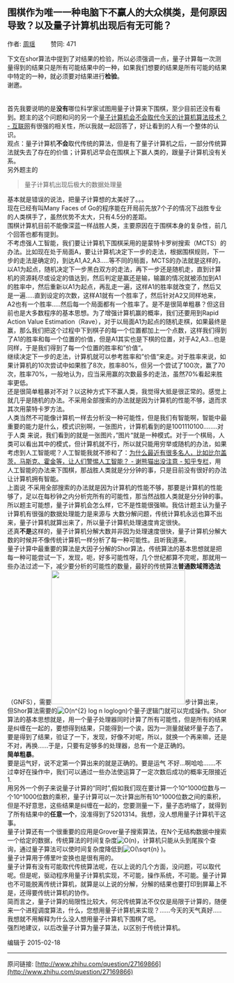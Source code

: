 ## 围棋作为唯一一种电脑下不赢人的大众棋类，是何原因导致？以及量子计算机出现后有无可能？

作者: [周瑶](http://www.zhihu.com/people/zhou-yao-11-69)&nbsp;&nbsp;&nbsp;&nbsp;&nbsp;&nbsp;&nbsp;&nbsp; 赞同: 471


下文在shor算法中提到了对结果的检验，所以必须强调一点，量子计算每一次测量得到的结果只是所有可能结果中的一种，如果我们想要的结果是所有可能的结果中特定的一种，就必须要对结果进行<b>检验</b>。<br>谢邀。<br><br><br>首先我要说明的是<b>没有</b>哪位科学家试图用量子计算来下围棋，至少目前还没有看到。题主的这个问题和问的另一个<a href="http://www.zhihu.com/question/22506483" class="internal">量子计算机会不会取代今天的计算机算法技术？ - 互联网</a>有很强的相关性，所以我就一起回答了，好让看到的人有一个整体的认识。<br>观点：量子计算机<b>不会</b>取代传统的算法，但是有了量子计算机之后，一部分传统算法就失去了存在的价值；计算机迟早会在围棋上下赢人类的，跟量子计算机没有关系。<br>另外题主的<br><blockquote>量子计算机出现后极大的数据处理量 <br></blockquote>基本就是错误的说法，把量子计算想的太美好了。。。<br>现在已经有叫Many Faces of Go的程序能在开局前先放7个子的情况下战胜专业的人类棋手了，虽然优势不太大，只有4.5分的差距。<br>围棋计算机目前不能像深蓝一样战胜人类，主要原因在于围棋本身的复杂性，前几个回答也都有提到。<br>不考虑强人工智能，我们要让计算机下围棋采用的是蒙特卡罗树搜索（MCTS）的办法。比如现在处于局面A，要让计算机决定下一步的走法，根据围棋规则，下一步的走法是确定的，到达A1,A2,A3.....等不同的局面，MCTS的办法就是这样的，以A1为起点，随机决定下一步黑白双方的走法，再下一步还是随机走，直到计算机的资源耗尽或设定的值达到，然后判定是赢还是输，输赢的情况就被添加到A1的胜率中，然后重新以A1为起点，再乱走一遍，这样A1的胜率就改变了，然后又是一遍.....直到设定的次数，这样A1就有一个胜率了，然后针对A2又同样地来，A2也有一个胜率.....然后每一个局面都有一个胜率了。是不是很简单粗暴？但这目前也是大多数程序的基本思想。为了增强计算机赢的概率，我们还要用到Rapid Action Value Estimation（Rave），对于以局面A1为起点的随机走棋，如果最终是赢，那么我们把这个过程中下到棋子的每一个位置都加上一个点数，这样我们得到了A1的胜率和每一个位置的价值，但是A1其实也是下棋的位置，对于A2,A3...也是同样，于是我们得到了每一个位置的胜率和”价值“。<br>继续决定下一步的走法，计算机就可以参考胜率和”价值“来走。对于胜率来说，如果计算机的10次尝试中如果胜了8次，胜率80%，但另一个尝试了100次，赢了70次，胜率70%，一般地认为，应当采用赢的次数最多的走法，虽然70%看起来胜率更低。<br>还是很简单粗暴对不对？以这种方式下不赢人类，我觉得大抵是很正常的。感觉上就几乎是随机的办法。不采用全部搜索的办法就是因为计算机的性能不够，退而求其次用蒙特卡罗方法。<br>人类当然不可能像计算机一样去分析没一种可能性，但是我们有智能啊，智能中最重要的能力是什么，模式识别啊，一张图片，计算机看到的是1001110100........对于人类 来说，我们看到的就是一张图片，”图片“就是一种模式。对于一个棋局，人类可以看出其中的模式，但计算机就不行，所以就只能用穷举或随机的办法，如果考虑到人工智能呢？人工智能我就不掺和了：<a href="http://zhuanlan.zhihu.com/xiepanda/19950456" class="internal">为什么最近有很多名人，比如比尔盖茨，马斯克、霍金等，让人们警惕人工智能？ - 谢熊猫出没注意 - 知乎专栏</a>，用人工智能的办法来下围棋，那战胜人类就是分分钟的事，只是目前没有很好的办法让计算机拥有智能。<br>上面说 不采用全部搜索的办法就是因为计算机的性能不够，那要是计算机的性能够了，足以在每秒钟之内分析完所有的可能性，那当然战胜人类就是分分钟的事。所以题主可能想，量子计算机会怎么样，它不是性能很强嘛。我估计题主认为量子计算机有很强的数据处理能力是来源与 大数分解问题，传统计算机永远也算不出来，量子计算机就算出来了，所以量子计算机处理速度肯定很快。<br>还真<b>不是</b>这样的，量子计算机分解大数并非因为处理速度很快，量子计算机分解大数的时候并不像传统计算机一样分析了每一种可能性。且听我道来。<br>量子计算中最重要的算法是大因子分解的Shor算法，传统算法的基本思想就是把每一种可能尝试一下，发现，呃，好多可能性呀，几个世纪都算不完呢，那就用一些办法过滤一下，减少要分析的可能性的数量，最好的传统算法<b>普通数域筛选法</b>（GNFS），需要<img src="http://pic1.zhimg.com/baf84c50e2ac937bfd09aa5f4a04825c_b.jpg" data-rawwidth="307" data-rawheight="63" class="content_image" width="307">步计算出来，但Shor算法需要的<img src="http://zhihu.com/equation?tex=O%28n%5E%7B2%7D+log+n+loglogn%29" alt="O(n^{2} log n loglogn)" eeimg="1">个量子逻辑门就可以完成操作。Shor算法的基本思想就是，用一个量子处理器同时计算了所有可能性，但是所有的结果是纠缠在一起的，要想得到结果，只能得到一个诶，因为一测量就破坏量子态了。要是得到了结果，验证了一下，发现，好像不对呢，所以，就换一个再来嘛，还是不对，再换......于是，只要有足够多的处理器，总有一个是正确的。<br><b>简单粗暴</b>。<br>要是运气好，说不定第一个算出来的就是正确的。要是运气 不好...啊哈哈.......不过幸好在操作中，我们可以通过一些办法使运算了一定次数后成功的概率无限接近1.<br>用另外一个例子来说量子计算的“同时”,假如我们现在要计算一个10^1000位数与一个10^1000位数的乘积，量子计算可以一次计算出所有10^1000位数之间的乘积，但是不好意思，这些结果是纠缠在一起的，您要测量一下，量子态坍缩了，就得到了所有结果中的<b>任意一个</b>，没准得到了5201314。我想，没人想用量子计算机干这事。<br>量子计算还有一个很重要的应用是Grover量子搜索算法，在N个无结构数据中搜索一个给定的数据，传统算法的时间复杂度<img src="http://zhihu.com/equation?tex=O%28n%29" alt="O(n)" eeimg="1">，计算机只能从头到尾挨个查询，通过量子算法可以使时间复杂度降低到<img src="http://zhihu.com/equation?tex=O%28%5Csqrt%7Bn%7D+%29" alt="O(\sqrt{n} )" eeimg="1">。<br>量子计算用于傅里叶变换也是很有用的。<br>量子计算有没有可能取代传统算法呢，在以上说的几个方面，没问题，可以取代呢。但是呢，驱动程序用量子计算机实现，不可能，操作系统，不可能。量子计算也不可能脱离传统计算机，就算是以上说的分解，分解的结果也要打印到屏幕上不是，还得要传统计算机的协作。<br>简而言之，量子计算的局限性比较大，何况传统算法不仅仅是局限于计算的，随便来一个进程调度算法，什么，您想用量子计算机来实现？......今天的天气真好.....<br>我想就不用解释为什么没人想用量子计算机下围棋了吧。<br>强烈地建议，以后改量子计算为量子算法，以区别于传统计算机。



编辑于 2015-02-18



---
原问链接: [http://www.zhihu.com/question/27169866](http://www.zhihu.com/question/27169866)